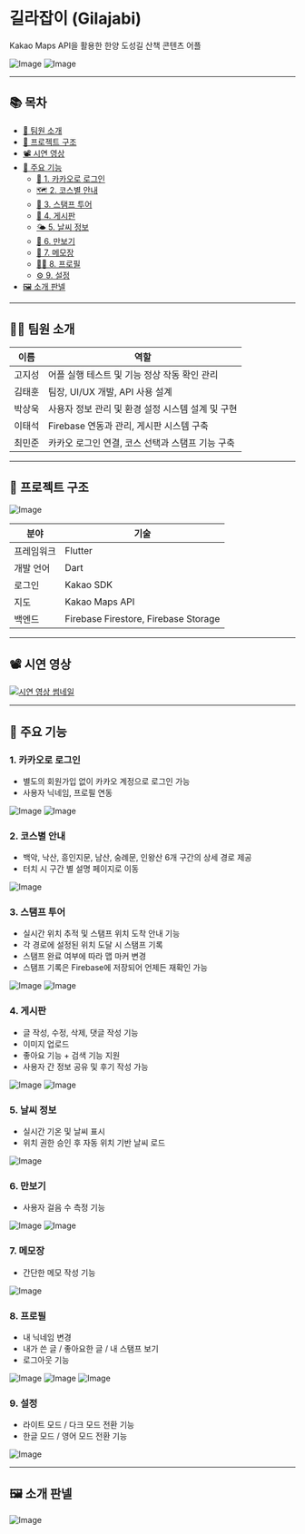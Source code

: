 # 길라잡이 (Gilajabi)

Kakao Maps API을 활용한 한양 도성길 산책 콘텐츠 어플

![Image](https://github.com/user-attachments/assets/7090d4bb-ad02-4921-a606-f3216fe59ddf)
![Image](https://github.com/user-attachments/assets/dc740080-49da-4c9e-a72c-649084941244)

---

## 📚 목차

- [👥 팀원 소개](#-팀원-소개)
- [📂 프로젝트 구조](#-프로젝트-구조)
- [📽️ 시연 영상](#-시연-영상)
- [📱 주요 기능](#-주요-기능)
  - [🔐 1. 카카오로 로그인](#1-카카오로-로그인)
  - [🗺️ 2. 코스별 안내](#2-코스별-안내)
  - [📌 3. 스탬프 투어](#3-스탬프-투어)
  - [💬 4. 게시판](#4-게시판)
  - [🌤️ 5. 날씨 정보](#5-날씨-정보)
  - [👣 6. 만보기](#6-만보기)
  - [📝 7. 메모장](#7-메모장)
  - [🙋‍♀️ 8. 프로필](#8-프로필)
  - [⚙️ 9. 설정](#9-설정)
- [🖼️ 소개 판넬](#-소개-판넬)

---

## 👨‍💻 팀원 소개

| 이름 | 역할 |
|------|------|
| 고지성 | 어플 실행 테스트 및 기능 정상 작동 확인 관리 |
| 김태훈 | 팀장, UI/UX 개발, API 사용 설계 |
| 박상욱 | 사용자 정보 관리 및 환경 설정 시스템 설계 및 구현 |
| 이태석 | Firebase 연동과 관리, 게시판 시스템 구축 |
| 최민준 | 카카오 로그인 연결, 코스 선택과 스탬프 기능 구축 |

---

## 📂 프로젝트 구조

![Image](https://github.com/user-attachments/assets/925fdf95-69fc-4898-8d12-bcfaac83e98c)

| 분야 | 기술 |
|------|------|
| 프레임워크 | Flutter |
| 개발 언어 | Dart |
| 로그인 | Kakao SDK |
| 지도 | Kakao Maps API |
| 백엔드 | Firebase Firestore, Firebase Storage |

---

## 📽️ 시연 영상 <a id="-시연-영상"></a>

[![시연 영상 썸네일](https://img.youtube.com/vi/gxJPX3VBRrU/0.jpg)](https://youtu.be/gxJPX3VBRrU?si=cpbIlLwUzAHBUuQI)

---

## 📱 주요 기능

### 1. 카카오로 로그인
- 별도의 회원가입 없이 카카오 계정으로 로그인 가능
- 사용자 닉네임, 프로필 연동
  
![Image](https://github.com/user-attachments/assets/f3390b09-bc3d-42ba-8580-cd1490dd30d1) ![Image](https://github.com/user-attachments/assets/61e9e613-e745-4b00-9923-285a2bdddd95)

### 2. 코스별 안내
- 백악, 낙산, 흥인지문, 남산, 숭례문, 인왕산 6개 구간의 상세 경로 제공
- 터치 시 구간 별 설명 페이지로 이동
  
![Image](https://github.com/user-attachments/assets/156fe1b7-ad4f-4300-b446-dea9c7aba951)

### 3. 스탬프 투어
- 실시간 위치 추적 및 스탬프 위치 도착 안내 기능
- 각 경로에 설정된 위치 도달 시 스탬프 기록
- 스탬프 완료 여부에 따라 맵 마커 변경
- 스탬프 기록은 Firebase에 저장되어 언제든 재확인 가능
  
![Image](https://github.com/user-attachments/assets/9353c0c1-8f19-4b9a-be49-ab3e5e53592f) ![Image](https://github.com/user-attachments/assets/c1fb640b-4d9e-4396-b427-65d0a4af38ba)

### 4. 게시판
- 글 작성, 수정, 삭제, 댓글 작성 기능
- 이미지 업로드
- 좋아요 기능 + 검색 기능 지원
- 사용자 간 정보 공유 및 후기 작성 가능

![Image](https://github.com/user-attachments/assets/125cae3d-385f-4ed9-896a-b0423b74f7d2) ![Image](https://github.com/user-attachments/assets/d7207f1a-5d15-425a-aecf-61e1467eac9e)

### 5. 날씨 정보
- 실시간 기온 및 날씨 표시
- 위치 권한 승인 후 자동 위치 기반 날씨 로드
  
![Image](https://github.com/user-attachments/assets/53fb3310-304c-4ecc-afbd-316dc757b723)

### 6. 만보기
- 사용자 걸음 수 측정 기능
  
![Image](https://github.com/user-attachments/assets/53fb3310-304c-4ecc-afbd-316dc757b723) ![Image](https://github.com/user-attachments/assets/1dd8db57-78d6-4b0a-bf8b-d0eae99da3f3)

### 7. 메모장
- 간단한 메모 작성 기능
  
![Image](https://github.com/user-attachments/assets/fda5199c-21cd-4a3e-827c-ca1dad107801)

### 8. 프로필
- 내 닉네임 변경
- 내가 쓴 글 / 좋아요한 글 / 내 스탬프 보기
- 로그아웃 기능
  
![Image](https://github.com/user-attachments/assets/0e27dc9d-ae47-47ea-9cc6-af14c0b8f337) ![Image](https://github.com/user-attachments/assets/1987193b-f303-45aa-992c-5a18182eb17c) ![Image](https://github.com/user-attachments/assets/998f6351-694b-48cc-9b0c-bcdd8044f343)

### 9. 설정
- 라이트 모드 / 다크 모드 전환 기능
- 한글 모드 / 영어 모드 전환 기능
  
![Image](https://github.com/user-attachments/assets/4429ee92-cf81-4919-a614-208ed0b8408c)
  
---

## 🖼️ 소개 판넬 <a id="-소개-판넬"></a>

![Image](https://github.com/user-attachments/assets/7ec8379a-708d-452f-b92b-9c835d806c02)
